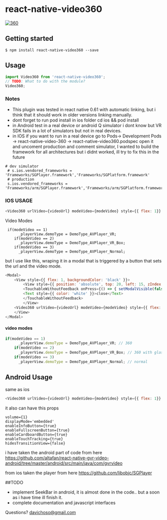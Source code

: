 # react-native-video360

[![360](https://raw.githubusercontent.com/davichoso/react-native-video360/master/360.png "360")](https://raw.githubusercontent.com/davichoso/react-native-video360/master/360.png "360")

## Getting started
`$ npm install react-native-video360 --save`
## Usage
```javascript
import Video360 from 'react-native-video360';
// TODO: What to do with the module?
Video360;
```
### Notes
-  This plugin was tested in react native  0.61 with automatic linking, but i think that it should work in older versions linking manually.
- dont forget to run pod install in ios folder
	cd ios && pod install
- in Android test in a real device or android Q simulator i dont know but VR SDK fails in a lot of simulators but not in real devices.
- in IOS if you want to run in a real device go to Pods-> Development Pods -> react-native-video-360 -> react-native-video360.podspec open it and uncoment production and comment simulator, I wanted to build the framework for all architectures but i didnt worked, ill try to fix this in the future

```
# dev simulator
 # s.ios.vendored_frameworks = 'Frameworks/SGPlayer.framework','Frameworks/SGPlatform.framework'
 # production
 s.ios.vendored_frameworks = 'Frameworks/arm/SGPlayer.framework','Frameworks/arm/SGPlatform.framework'
```
### IOS USAGE
```javascript
<Video360 urlVideo={videoUrl} modeVideo={modeVideo} style={{ flex: 1}} />
```
Video Modes
```
 if(modeVideo == 1)
      _playerView.demoType = DemoType_AVPlayer_VR;
    if(modeVideo == 2)
      _playerView.demoType = DemoType_AVPlayer_VR_Box;
    if(modeVideo == 3)
      _playerView.demoType = DemoType_AVPlayer_Normal;
```
but I use like this, wraping it in a modal that is  triggered by a button that sets the url and the video mode.

```javascript
<Modal>
	<View style={{ flex: 1, backgroundColor: 'black' }}>
		<View style={{ position: 'absolute', top: 20, left: 15, zIndex: 10 }}>
		<TouchableWithoutFeedback onPress={() => { setModalVisible(false)}}>
		<Text style={{ color: 'white' }}>close</Text>
		</TouchableWithoutFeedback>
		</View>
	<Video360 urlVideo={videoUrl} modeVideo={modeVideo} style={{ flex: 1}} />
	</View>
</Modal>

```
#### video modes
```javascript
if(modeVideo == 1)
      _playerView.demoType = DemoType_AVPlayer_VR; // 360
    if(modeVideo == 2)
      _playerView.demoType = DemoType_AVPlayer_VR_Box; // 360 with glases
    if(modeVideo == 3)
      _playerView.demoType = DemoType_AVPlayer_Normal; // normal
```
## Android Usage
same as ios
```javascript
<Video360 urlVideo={videoUrl} modeVideo={modeVideo} style={{ flex: 1}} />
```
it also can have this props
```
volume={1}
displayMode='embedded'
enableInfoButton={true}
enableFullscreenButton={true}
enableCardboardButton={true}
enableTouchTracking={true}
hidesTransitionView={false}
```
i have taken the android part of code from here
https://github.com/altafan/react-native-gvr-video-android/tree/master/android/src/main/java/com/gvrvideo

from ios taken the player from here
https://github.com/libobjc/SGPlayer



##TODO

- implement SeekBar in android, it is almost done in the code.. but a soon as i have time ill finish it.
- complete documentation and javascript interfaces


Questions? davichoso@gmail.com
